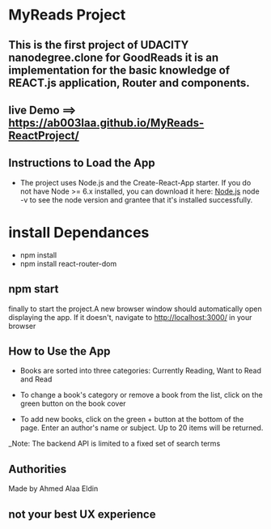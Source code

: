 # MyReads Project
This is the first project of UDACITY nanodegree.clone for GoodReads
it is an implementation for the basic knowledge of  REACT.js application, Router and components.
--
## live Demo ==> https://ab003laa.github.io/MyReads-ReactProject/


## Instructions  to Load the App
* The project uses Node.js and the Create-React-App starter. If you do not have Node >= 6.x installed, you can download it here: [Node.js](https://nodejs.org/en/)
node -v
to see the node version and grantee that it's installed successfully.


# install Dependances
- npm install
- npm install react-router-dom



## npm start
finally to start the project.A new browser window should automatically open displaying the app. If it doesn't, navigate to [http://localhost:3000/](http://localhost:3000/) in your browser


## How to Use the App

- Books are sorted into three categories: Currently Reading, Want to Read and Read
- To change a book's category or remove a book from the list, click on the green button on the book cover


- To add new books, click on the green + button at the bottom of the page.
  Enter an author's name or subject. Up to 20 items will be returned.

_Note: The backend API is limited to a fixed set of search terms 

## Authorities
Made by Ahmed Alaa Eldin

## not your best UX experience

